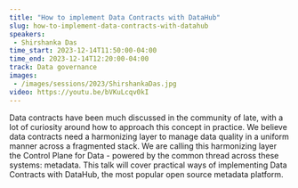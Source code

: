 ```yaml
---
title: "How to implement Data Contracts with DataHub"
slug: how-to-implement-data-contracts-with-datahub
speakers:
 - Shirshanka Das
time_start: 2023-12-14T11:50:00-04:00
time_end: 2023-12-14T12:20:00-04:00
track: Data governance
images:
 - /images/sessions/2023/ShirshankaDas.jpg
video: https://youtu.be/bVKuLcqv0kI
---
```


Data contracts have been much discussed in the community of late, with a lot of curiosity around how to approach this concept in practice. We believe data contracts need a harmonizing layer to manage data quality in a uniform manner across a fragmented stack. We are calling this harmonizing layer the Control Plane for Data - powered by the common thread across these systems: metadata. This talk will cover practical ways of implementing Data Contracts with DataHub, the most popular open source metadata platform.